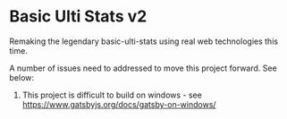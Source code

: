 # Basic Ulti Stats v2

Remaking the legendary basic-ulti-stats using real web technologies this time.

A number of issues need to addressed to move this project forward. See below:

1) This project is difficult to build on windows - see https://www.gatsbyjs.org/docs/gatsby-on-windows/
